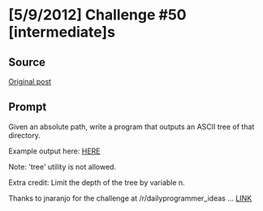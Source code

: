# [5/9/2012] Challenge #50 [intermediate]s

## Source

[Original post](https://old.reddit.com/r/dailyprogrammer/comments/teu9p/592012_challenge_50_intermediate/)

## Prompt

Given an absolute path, write a program that outputs an ASCII tree of that directory.

Example output here: [HERE](http://www.acooke.org/cute/UnixComman0.html)

Note: 'tree' utility is not allowed.

Extra credit: Limit the depth of the tree by variable n.

Thanks to jnaranjo for the challenge at /r/dailyprogrammer_ideas ... [LINK](http://www.reddit.com/r/dailyprogrammer_ideas/comments/sbu4b/easy_generate_directory_tree_maps/)

